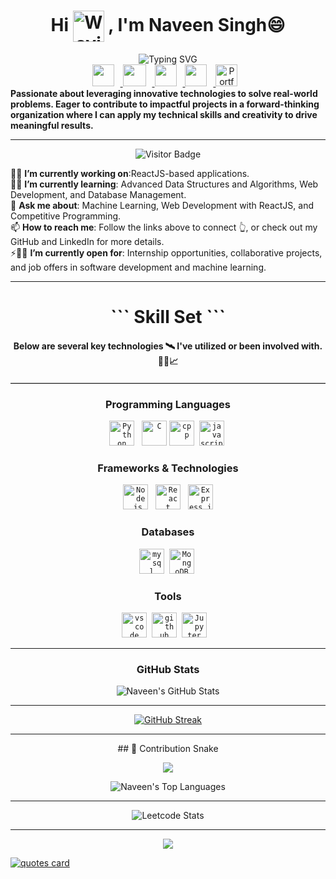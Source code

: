 <h1 align="center">
  Hi 
  <img src="https://media.giphy.com/media/v1.Y2lkPTc5MGI3NjExajhqNXQ2djM1cHFjaWR4M2ZuZHU1anI4amFuaGFobnN4ZGVnN3VyYSZlcD12MV9zdGlja2Vyc19zZWFyY2gmY3Q9cw/w1OBpBd7kJqHrJnJ13/giphy.gif" 
       alt="Waving hand animated gif" 
       width="50" 
       style="vertical-align: middle;" /> 
  , I'm <b>Naveen Singh😄</b>
</h1>

<div align="center">
  <img src="https://readme-typing-svg.demolab.com?font=Fira+Code&letterSpacing=3&duration=3500&pause=701&color=82E8F7&background=3CABFF00&center=true&vCenter=true&width=435&lines=Software+Developer;Fullstack+Developer;Learning+Enthusiast%F0%9F%A7%90" alt="Typing SVG" />
  
 <div align="center">
    <a href="mailto:singhnaveen0402@gmail.com">
      <img src="https://www.logo.wine/a/logo/Gmail/Gmail-Logo.wine.svg" width="35" height="35" style="margin-right: 10px;" />
    </a>
    <a href="https://www.linkedin.com/in/naveen-singh12/">
      <img src="https://upload.wikimedia.org/wikipedia/commons/thumb/f/f8/LinkedIn_icon_circle.svg/1200px-LinkedIn_icon_circle.svg.png" width="37" height="35" style="margin-right: 10px;" />
    </a>
    <a href="https://x.com/nvn1212_">
      <img src="https://toppng.com/public/uploads/preview/twitter-x-icon-logo-116902890413xbfexhf8l.webp" width="35" height="35" style="margin-right: 10px;" />
    </a>
    <a href="https://leetcode.com/u/naveensingh12/">
      <img src="https://cdn.iconscout.com/icon/free/png-512/leetcode-3628885-3030025.png" width="35" height="35" style="margin-right: 10px;" />
    </a>
  <a href="https://naveensingh.vercel.app"> <img src="https://img.icons8.com/ios/50/000000/portfolio.png" width="35" height="35" alt="Portfolio Icon" style="margin-right: 10px;" />
  </a>
</div>
  </div>
  <strong>
    Passionate about leveraging innovative technologies to solve real-world problems. Eager to contribute to impactful projects in a forward-thinking organization where I can apply my technical skills and creativity to drive meaningful results.
  </strong>
  <hr>

<p align="center">
  <img src="https://komarev.com/ghpvc/?username=naveensingh1212&label=VISITORS&color=brightgreen&style=for-the-badge" alt="Visitor Badge" />
</p>







  <ul style="list-style-type: none; padding: 0;">
    <li>🔭🚀 <b>I’m currently working on</b>:ReactJS-based applications.</li>
    <li>🌱🧠 <b>I’m currently learning</b>: Advanced Data Structures and Algorithms, Web Development, and Database Management.</li>
    <li>💬 <b>Ask me about</b>: Machine Learning, Web Development with ReactJS, and Competitive Programming.</li>
    <li>📫 <b>How to reach me</b>: Follow the links above to connect 👆, or check out my GitHub and LinkedIn for more details.</li>
    <li>⚡🐱‍🏍 <b>I’m currently open for</b>: Internship opportunities, collaborative projects, and job offers in software development and machine learning.</li>
  </ul>

<hr>

<div align="center">
    <h1>``` Skill Set ```</h1>
    <h4>Below are several key technologies 🛰 I've utilized or been involved with.👨‍💻📈</h4>
</div>
<hr style="border: 0; border-top: 1px solid #ccc; margin: 20px 0;">
<div align="center">
    <h3><b>Programming Languages</b></h3>
    <code><a href="#" target="_blank"><img src="https://upload.wikimedia.org/wikipedia/commons/thumb/c/c3/Python-logo-notext.svg/1869px-Python-logo-notext.svg.png" title="Python" alt="Python" height="40"/></a></code>&nbsp;&nbsp;
    <code><a href="#" target="_blank"><img src="https://upload.wikimedia.org/wikipedia/commons/1/19/C_Logo.png" title="C" alt="C" height="40"/></a></code>
    <code><a href="#" target="_blank"><img src="https://upload.wikimedia.org/wikipedia/commons/thumb/1/18/ISO_C%2B%2B_Logo.svg/1822px-ISO_C%2B%2B_Logo.svg.png" title="Cpp" alt="cpp" height="40"/></a></code>&nbsp;
       <code><a href="#" target="_blank"><img src="https://upload.wikimedia.org/wikipedia/commons/thumb/6/6a/JavaScript-logo.png/800px-JavaScript-logo.png" title="JavaScript" alt="javascript" width="40" height="40"/></a></code>&nbsp;

</div>


<div align="center">
    <h3><b>Frameworks & Technologies</b></h3>
    <code><a href="#" target="_blank"><img src="https://cdn.freebiesupply.com/logos/large/2x/nodejs-icon-logo-png-transparent.png" title="Node.js" alt="Node.js" height="40"/></a></code>&nbsp;&nbsp;
    <code><a href="#" target="_blank"><img src="https://cdn.freebiesupply.com/logos/large/2x/react-1-logo-png-transparent.png" title="React" alt="React" height="40"/></a></code>&nbsp;&nbsp;
    <code><a href="#" target="_blank"><img src="https://ajeetchaulagain.com/static/7cb4af597964b0911fe71cb2f8148d64/87351/express-js.png" title="Express.js" alt="Express.js" height="40"/></a></code>
</div>





<div align="center">
    <h3><b>Databases</b></h3>
    <code><a href="#" target="_blank"><img src="https://pngimg.com/uploads/mysql/mysql_PNG11.png" title="MySql" alt="mysql" height="40"/></a></code>&nbsp;
    <code><a href="#" target="_blank"><img src="https://github.com/ArkS0001/ArkS0001/assets/113760964/4b917130-00f5-4f0b-842c-634a29600699" title="MongoDB" alt="MongoDB" height="40"/></a></code>&nbsp;
</div>


<div align="center">
    <h3><b>Tools</b></h3>
    <code><a href="#" target="_blank"><img src="https://upload.wikimedia.org/wikipedia/commons/thumb/9/9a/Visual_Studio_Code_1.35_icon.svg/2048px-Visual_Studio_Code_1.35_icon.svg.png" title="VSCode" alt="vscode" width="40" height="40"/></a></code>&nbsp;
    <code><a href="#" target="_blank"><img src="https://cdn-icons-png.flaticon.com/512/25/25231.png" title="GitHub" alt="github" width="40" height="40"/></a></code>&nbsp;
    <code><a href="#" target="_blank"><img src="https://github.com/ArkS0001/ArkS0001/assets/113760964/c19d8e21-c373-47c7-926a-29a4bbe9898c" title="Git" alt="Jupyter" width="40" height="40"/></a></code>&nbsp;
   </code>&nbsp;
</div>

<hr>
<div align="center">
    <h3><b>GitHub Stats</b></h3>
    <img src="https://github-readme-stats.vercel.app/api?username=naveensingh1212&theme=transparent&show_icons=true&hide_border=false&count_private=true" alt="Naveen's GitHub Stats" />

<hr>



  [![GitHub Streak](http://github-readme-streak-stats.herokuapp.com?user=naveensingh1212&theme=transparent&count_private=true)](https://git.io/streak-stats)

  <hr>
  ## 🐍 Contribution Snake

<p align="center">
  <img src="https://raw.githubusercontent.com/naveensingh1212/naveensingh1212/output/github-contribution-grid-snake.svg" />
</p>


  ![Naveen's Top Languages](https://github-readme-stats.vercel.app/api/top-langs/?username=naveensingh1212&theme=transparent&show_icons=true&hide_border=false&layout=compact&count_private=true)

  <hr>

  ![Leetcode Stats](https://leetcard.jacoblin.cool/naveensingh12?ext=activity)

  <hr>

  [![](https://visitcount.itsvg.in/api?id=naveensingh1212&label=Visitors&icon=0&pretty=true)]()
</div>
<!-- Inspired by github-readme-quotes -->
<a href="https://github.com/piyushsuthar/github-readme-quotes">
    <img src="https://quotes-github-readme.vercel.app/api?type=horizontal&theme=tokyonight" alt="quotes card">
</a>















